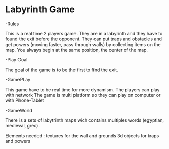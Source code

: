 # Labyrinth Game

-Rules

This is a real time 2 players game.
They are in a labyrinth and they have to found the exit before the opponent.
They can put traps and obstacles and get powers (moving faster, pass through walls) by collecting items on the map.
You always begin at the same position, the center of the map.


-Play Goal

The goal of the game is to be the first to find the exit.

-GamePLay

This game have to be real time for more dynamism.
The players can play with network
The game is multi platform so they can play on computer or with Phone-Tablet

-GameWorld

There is a sets of labytrinth maps wich contains multiples words (egyptian, medieval, grec).

Elements needed :
textures for the wall and grounds
3d objects for traps and powers


